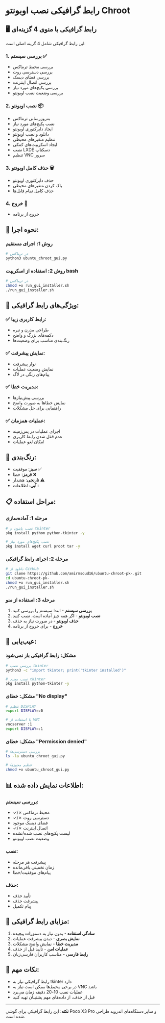 # رابط گرافیکی نصب اوبونتو Chroot

## 🖥️ رابط گرافیکی با منوی 4 گزینه‌ای

این رابط گرافیکی شامل 4 گزینه اصلی است:

### 1. بررسی سیستم ✅
- بررسی محیط ترماکس
- بررسی دسترسی روت
- بررسی فضای دیسک
- بررسی اتصال اینترنت
- بررسی پکیج‌های مورد نیاز
- بررسی وضعیت نصب اوبونتو

### 2. نصب اوبونتو 📦
- به‌روزرسانی ترماکس
- نصب پکیج‌های مورد نیاز
- ایجاد دایرکتوری اوبونتو
- دانلود و نصب اوبونتو
- تنظیم متغیرهای محیطی
- ایجاد اسکریپت‌های کمکی
- نصب LXDE دسکتاپ
- تنظیم VNC سرور

### 3. حذف کامل اوبونتو 🗑️
- حذف دایرکتوری اوبونتو
- پاک کردن متغیرهای محیطی
- حذف کامل تمام فایل‌ها

### 4. خروج 🚪
- خروج از برنامه

## 🚀 نحوه اجرا:

### روش 1: اجرای مستقیم
```bash
# در ترماکس
python3 ubuntu_chroot_gui.py
```

### روش 2: استفاده از اسکریپت bash
```bash
# در ترماکس
chmod +x run_gui_installer.sh
./run_gui_installer.sh
```

## 📱 ویژگی‌های رابط گرافیکی:

### ✅ رابط کاربری زیبا:
- طراحی مدرن و تیره
- دکمه‌های بزرگ و واضح
- رنگ‌بندی مناسب برای وضعیت‌ها

### ✅ نمایش پیشرفت:
- نوار پیشرفت
- نمایش وضعیت عملیات
- پیام‌های رنگی در لاگ

### ✅ مدیریت خطا:
- بررسی پیش‌نیازها
- نمایش خطاها به صورت واضح
- راهنمایی برای حل مشکلات

### ✅ عملیات همزمان:
- اجرای عملیات در پس‌زمینه
- عدم قفل شدن رابط کاربری
- امکان لغو عملیات

## 🎨 رنگ‌بندی:

- **سبز**: موفقیت ✅
- **قرمز**: خطا ❌
- **نارنجی**: هشدار ⚠️
- **آبی**: اطلاعات ℹ️

## 📋 مراحل استفاده:

### مرحله 1: آماده‌سازی
```bash
# نصب پایتون و tkinter
pkg install python python-tkinter -y

# نصب پکیج‌های مورد نیاز
pkg install wget curl proot tar -y
```

### مرحله 2: اجرای رابط گرافیکی
```bash
# دانلود از GitHub
git clone https://github.com/amirmsoud16/ubuntu-chroot-pk-.git
cd ubuntu-chroot-pk-
chmod +x run_gui_installer.sh
./run_gui_installer.sh
```

### مرحله 3: استفاده از منو
1. **بررسی سیستم** - ابتدا سیستم را بررسی کنید
2. **نصب اوبونتو** - اگر همه چیز آماده است، نصب کنید
3. **حذف اوبونتو** - در صورت نیاز به حذف
4. **خروج** - برای خروج از برنامه

## 🔧 عیب‌یابی:

### مشکل: رابط گرافیکی باز نمی‌شود
```bash
# بررسی نصب tkinter
python3 -c "import tkinter; print('tkinter installed')"

# نصب مجدد tkinter
pkg install python-tkinter -y
```

### مشکل: خطای "No display"
```bash
# تنظیم DISPLAY
export DISPLAY=:0

# یا استفاده از VNC
vncserver :1
export DISPLAY=:1
```

### مشکل: خطای "Permission denied"
```bash
# بررسی دسترسی‌ها
ls -la ubuntu_chroot_gui.py

# تنظیم مجوزها
chmod +x ubuntu_chroot_gui.py
```

## 📊 اطلاعات نمایش داده شده:

### بررسی سیستم:
- ✓/✗ محیط ترماکس
- ✓/✗ دسترسی روت
- فضای دیسک موجود
- ✓/✗ اتصال اینترنت
- لیست پکیج‌های نصب شده/نشده
- وضعیت نصب اوبونتو

### نصب:
- پیشرفت هر مرحله
- زمان تخمینی باقی‌مانده
- پیام‌های موفقیت/خطا

### حذف:
- تأیید حذف
- پیشرفت حذف
- پیام تکمیل

## 🎯 مزایای رابط گرافیکی:

1. **سادگی استفاده** - بدون نیاز به دستورات پیچیده
2. **نمایش بصری** - دیدن پیشرفت عملیات
3. **مدیریت خطا** - نمایش واضح مشکلات
4. **عملیات امن** - تأیید قبل از حذف
5. **رابط فارسی** - مناسب کاربران فارسی‌زبان

## 📝 نکات مهم:

- رابط گرافیکی نیاز به tkinter دارد
- در برخی محیط‌ها ممکن است نیاز به VNC باشد
- عملیات نصب 10-20 دقیقه زمان می‌برد
- قبل از حذف، از داده‌های مهم پشتیبان تهیه کنید

---

**نکته**: این رابط گرافیکی برای گوشی Poco X3 Pro و سایر دستگاه‌های اندروید طراحی شده است. 